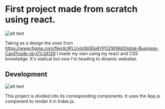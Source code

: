 # First project made from scratch using react.


![alt text](https://github.com/perassijulian/ReactProjects/blob/main/screenshots/Captura.JPG?raw=true)

Taking as a design the ones from https://www.figma.com/file/4ctPLUvIn5b5Ep6YPOZWWd/Digital-Business-Card?node-id=0%3A129
I made my own using my react and CSS knowledge. It's statical but now I'm heading to dinamic websites

## Development

![alt text](https://github.com/perassijulian/ReactProjects/blob/main/screenshots/Captura2.JPG?raw=true)

This project is divided into its corresponding components. It uses the App.js component to render it in Index.js.
